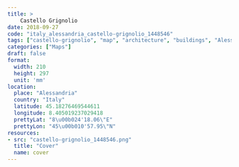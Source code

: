 ```yaml
---
title: > 
    Castello Grignolio
date: 2018-09-27
code: "italy_alessandria_castello-grignolio_1448546"
tags: ["castello-grignolio", "map", "architecture", "buildings", "Alessandria", "Italy"]
categories: ["Maps"]
draft: false
format:
  width: 210
  height: 297
  unit: 'mm'
location:
  place: "Alessandria"
  country: "Italy"
  latitude: 45.18276469544611
  longitude: 8.405019237029418
  prettyLat: "8\u00b024'18.06\"E"
  prettyLon: "45\u00b010'57.95\"N"
resources:
- src: "castello-grignolio_1448546.png"
  title: "Cover"
  name: cover
---
```


